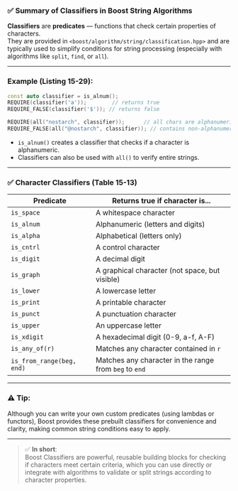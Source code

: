 ### ✅ **Summary of Classifiers in Boost String Algorithms**

**Classifiers** are **predicates** — functions that check certain properties of characters.  
They are provided in `<boost/algorithm/string/classification.hpp>` and are typically used to simplify conditions for string processing (especially with algorithms like `split`, `find`, or `all`).

---

### **Example (Listing 15-29)**:
```cpp
const auto classifier = is_alnum();
REQUIRE(classifier('a'));        // returns true
REQUIRE_FALSE(classifier('$')); // returns false

REQUIRE(all("nostarch", classifier));      // all chars are alphanumeric
REQUIRE_FALSE(all("@nostarch", classifier)); // contains non-alphanumeric '@'
```
- `is_alnum()` creates a classifier that checks if a character is alphanumeric.
- Classifiers can also be used with `all()` to verify entire strings.

---

### ✅ **Character Classifiers (Table 15-13)**

| **Predicate**           | **Returns true if character is...**                         |
|-------------------------|-------------------------------------------------------------|
| `is_space`              | A whitespace character                                       |
| `is_alnum`              | Alphanumeric (letters and digits)                           |
| `is_alpha`              | Alphabetical (letters only)                                 |
| `is_cntrl`              | A control character                                         |
| `is_digit`              | A decimal digit                                             |
| `is_graph`              | A graphical character (not space, but visible)              |
| `is_lower`              | A lowercase letter                                          |
| `is_print`              | A printable character                                       |
| `is_punct`              | A punctuation character                                     |
| `is_upper`              | An uppercase letter                                         |
| `is_xdigit`             | A hexadecimal digit (0-9, a-f, A-F)                         |
| `is_any_of(r)`          | Matches any character contained in `r`                      |
| `is_from_range(beg, end)`| Matches any character in the range from `beg` to `end`     |

---

### ⚠ **Tip**:  
Although you can write your own custom predicates (using lambdas or functors), Boost provides these prebuilt classifiers for convenience and clarity, making common string conditions easy to apply.

---

> ✅ **In short**:  
Boost Classifiers are powerful, reusable building blocks for checking if characters meet certain criteria, which you can use directly or integrate with algorithms to validate or split strings according to character properties.
